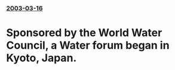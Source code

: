 ### [2003-03-16](/news/2003/03/16/index.md)

#  Sponsored by the World Water Council, a Water forum began in Kyoto, Japan.



